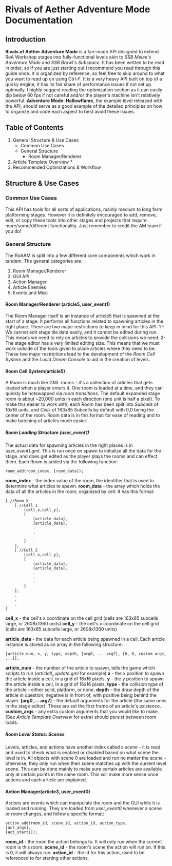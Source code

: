 # Rivals of Aether Adventure Mode Documentation
## Introduction
**Rivals of Aether Adventure Mode** is a fan-made API designed to extend RoA Workshop stages into fully-functional levels akin to *SSB Melee's Adventure Mode* and *SSB Brawl's Subspace*. 
It has been written to be read in order, so if you are just starting out I recommend you read through this guide once. It is organized by reference, so feel free to skip around to what you want to read up on using Ctrl-F.
It is a very heavy API built on top of a quirky engine, it has its fair share of performance issues if not set up optimally. I highly suggest reading the optimization section as it can easily dip below 60 fps if not careful and/or the player's machine isn't relatively powerful. **Adventure Mode: Hallowflame**, the example level released with the API, should serve as a good example of the detailed principles on how to organize and code each aspect to best avoid these issues.

## Table of Contents

 1. General Structure & Use Cases
	 * Common Use Cases
	 * General Structure
		 * Room Manager/Renderer
 2. Article Template Overview
	* 
 3. Recommended Optimizations & Workflow

## Structure & Use Cases
### Common Use Cases
This API has tools for all sorts of applications, mainly medium to long form platforming stages. However it is definitely encouraged to add, remove, edit, or copy these tools into other stages and projects that require more/some/different functionality. Just remember to credit the AM team if you do!

### General Structure
The RoAAM is split into a few different core components which work in tandem. The general categories are:

 1. Room Manager/Renderer
 2. GUI API
 3. Action Manager
 4. Article Enemies
 5. Events and Misc
 
#### Room Manager/Renderer (article5, user_event1)

The Room Manager itself is an instance of article5 that is spawned at the start of a stage. It performs all functions related to spawning articles in the right place. There are two major restrictions to keep in mind for this API:
1 - We cannot edit stage tile data easily, and it cannot be edited during run. This means we need to rely on articles to provide the collisions we need.
2- The stage editor has a very limited editing size. This means that we must work outside of the tools given to place articles where they need to be.
These two major restrictions lead to the development of the *Room Cell System* and the *Lucid Dream Console* to aid in the creation of levels.

#### Room Cell System(article5)
A *Room* is much like GML rooms - it's a collection of articles that gets loaded when a player enters it. One room is loaded at a time, and they can quickly be hotswapped via *room transitions*. The default expanded stage room is about ~20,000 units in each direction (one unit is half a pixel). To make this easier to work with, each Room has been split into *Subcells* of 16x16 units, and *Cells* of  163x85 Subcells by default with 0,0 being the center of the room. Room data is in this format for ease of reading and to make batching of articles much easier.

##### Room Loading Structure (user_event1)
The actual data for spawning articles in the right places is in *user_event1.gml*. This is run once on spawn to initialize all the data for the stage, and does get edited as the player plays the rooms and can effect them. Each Room is added via the following function:

    room_add(room_index, [room_data]);

**room_index** - the index value of the room, the identifier that is used to determine what articles to spawn.
**room_data** - the array which holds the data of all the articles in the room, organized by cell. It has this format:

    [ //Room X
    	[ //Cell 1
    		[cell_x,cell_y],
    		[
    			[article_data],
    			[article_data],
    			.
    			.
    			.
    		]
    	],
    	[ //Cell 2
    		[cell_x,cell_y],
    		[
    			[article_data],
    			[article_data],
    			.
    			.
    			.
    		]
    	],
    	.
    	.
    	.
    ]
**cell_x** - the cell's x coordinate on the cell grid (cells are 163x85 subcells large, or 2608x1360 units)
**cell_y** - the cell's x coordinate on the cell grid (cells are 163x85 subcells large, or 2608x1360 units)

**article_data** - the data for each article being spawned in a cell. Each article instance is stored as an array in the following structure:

    [article_num, x, y, type, depth, [arg0, ... arg7], [0, 0, custom_args, ...]],
**article_num** - the number of the article to spawn, tells the game which scripts to run (*articleX_update.gml* for example)
**x** - the x position to spawn the article inside a cell, in a grid of 16x16 pixels. 
**y** - the y position to spawn the article inside a cell, in a grid of 16x16 pixels. 
**type** - the collision type of the article - either solid, platform, or none.
**depth** - the draw depth of the article in question, negative is in front of, with positive being behind the player.
**[arg0, ... arg7]** - the default arguments for the article (the same ones in the stage editor). These are set the first frame of an article's existence.
**custom_args** - any extra custom arguments that you would like to make. (See *Article Template Overview* for extra) should persist between room loads.

##### Room Level States: Scenes
Levels, articles, and actions have another index called a *scene* - it is read and used to check what is enabled or disabled based on what scene the level is in. All objects with scene 0 are loaded and run no matter the scene - otherwise, they only run when their scene matches up with the current level scene. This can be done mainly to make sure certain articles are available only at certain points in the same room. This will make more sense once actions and each article are explained.

#### Action Manager(article3, user_event0)
*Actions* are events which can manipulate the room and the GUI while it is loaded and running. They are loaded from *user_event0* whenever a scene or room changes, and follow a specific format:

    action_add(room_id, scene_id, action_id, action_type,
    [act_args],
    [act_starts]);

**room_id** - the room the action belongs to. It will only run when the current room is this room.
**scene_id** - the room's scene the action will run on. If this is 0, it will always run.
**action_id** - the id for this action, used to be referenced to for starting other actions.
